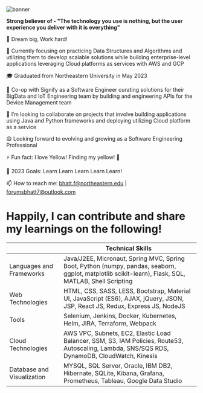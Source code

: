 
![banner](https://user-images.githubusercontent.com/90527629/233264167-3cfac934-c69d-47f8-bc17-28a70e98f3c5.png)

<b>Strong believer of - "The technology you use is nothing, but the user experience you deliver with it is everything" </b>

🔭 Dream big, Work hard!

🌱 Currently focusing on practicing Data Structures and Algorithms and utilizing them to develop scalable solutions while building enterprise-level applications leveraging Cloud platforms as services with AWS and GCP

🎓 Graduated from Northeastern University in May 2023

👯 Co-op with Signify as a Software Engineer curating solutions for their BigData and IoT Engineering team by building and engineering APIs for the Device Management team

📌 I’m looking to collaborate on projects that involve building applications using Java and Python frameworks and deploying utilizing Cloud platform as a service

😄 Looking forward to evolving and growing as a Software Engineering Professional

⚡ Fun fact: I love Yellow! Finding my yellow! 👋

🥅 2023 Goals: Learn Learn Learn Learn Learn!

📫 How to reach me: bhatt.f@northeastern.edu | forumsbhatt7@outlook.com

# Happily, I can contribute and share my learnings on the following! 

|   | Technical Skills |
| ------------- | ------------- |
| Languages and Frameworks  | Java/J2EE, Micronaut, Spring MVC, Spring Boot, Python (numpy, pandas, seaborn, ggplot, matplotlib scikit-learn), Flask, SQL, MATLAB, Shell Scripting  |
| Web Technologies  | HTML, CSS, SASS, LESS, Bootstrap, Material UI, JavaScript (ES6), AJAX, jQuery, JSON, JSP, React JS, Redux, Express JS, NodeJS  |
| Tools  | Selenium, Jenkins, Docker, Kubernetes, Helm, JIRA, Terraform, Webpack  |
| Cloud Technologies  | AWS VPC, Subnets, EC2, Elastic Load Balancer, SSM, S3, IAM Policies, Route53, Autoscaling, Lambda, SNS/SQS RDS, DynamoDB, CloudWatch, Kinesis  |
| Database and Visualization | MYSQL, SQL Server, Oracle, IBM DB2, Hibernate, SQLite, Kibana, Grafana, Prometheus, Tableau, Google Data Studio   |


<!--
**forum-bhatt/forum-bhatt** is a ✨ _special_ ✨ repository because its `README.md` (this file) appears on your GitHub profile.






